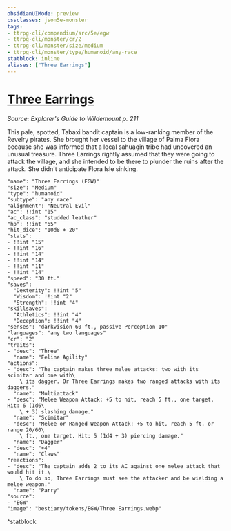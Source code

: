 ```yaml
---
obsidianUIMode: preview
cssclasses: json5e-monster
tags:
- ttrpg-cli/compendium/src/5e/egw
- ttrpg-cli/monster/cr/2
- ttrpg-cli/monster/size/medium
- ttrpg-cli/monster/type/humanoid/any-race
statblock: inline
aliases: ["Three Earrings"]
---
```

# [Three Earrings](3-Compendium\CLI\bestiary\npc/three-earrings-egw.md)
*Source: Explorer's Guide to Wildemount p. 211*  

This pale, spotted, Tabaxi bandit captain is a low-ranking member of the Revelry pirates. She brought her vessel to the village of Palma Flora because she was informed that a local sahuagin tribe had uncovered an unusual treasure. Three Earrings rightly assumed that they were going to attack the village, and she intended to be there to plunder the ruins after the attack. She didn't anticipate Flora Isle sinking.

```statblock
"name": "Three Earrings (EGW)"
"size": "Medium"
"type": "humanoid"
"subtype": "any race"
"alignment": "Neutral Evil"
"ac": !!int "15"
"ac_class": "studded leather"
"hp": !!int "65"
"hit_dice": "10d8 + 20"
"stats":
- !!int "15"
- !!int "16"
- !!int "14"
- !!int "14"
- !!int "11"
- !!int "14"
"speed": "30 ft."
"saves":
  "Dexterity": !!int "5"
  "Wisdom": !!int "2"
  "Strength": !!int "4"
"skillsaves":
  "Athletics": !!int "4"
  "Deception": !!int "4"
"senses": "darkvision 60 ft., passive Perception 10"
"languages": "any two languages"
"cr": "2"
"traits":
- "desc": "Three"
  "name": "Feline Agility"
"actions":
- "desc": "The captain makes three melee attacks: two with its scimitar and one with\
    \ its dagger. Or Three Earrings makes two ranged attacks with its daggers."
  "name": "Multiattack"
- "desc": "Melee Weapon Attack: +5 to hit, reach 5 ft., one target. Hit: 6 (1d6\
    \ + 3) slashing damage."
  "name": "Scimitar"
- "desc": "Melee or Ranged Weapon Attack: +5 to hit, reach 5 ft. or range 20/60\
    \ ft., one target. Hit: 5 (1d4 + 3) piercing damage."
  "name": "Dagger"
- "desc": "+4"
  "name": "Claws"
"reactions":
- "desc": "The captain adds 2 to its AC against one melee attack that would hit it.\
    \ To do so, Three Earrings must see the attacker and be wielding a melee weapon."
  "name": "Parry"
"source":
- "EGW"
"image": "bestiary/tokens/EGW/Three Earrings.webp"
```
^statblock